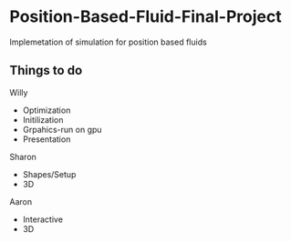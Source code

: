 # Position-Based-Fluid-Final-Project
Implemetation of simulation for position based fluids

## Things to do
Willy
* Optimization
* Initilization
* Grpahics-run on gpu
* Presentation

Sharon
* Shapes/Setup
* 3D

Aaron
* Interactive
* 3D


